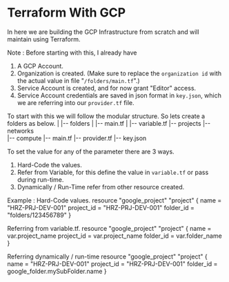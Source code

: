 # Terraform With GCP

In here we are building the GCP Infrastructure from scratch and will maintain using Terraform.

Note : Before starting with this, I already have 
1. A GCP Account.
2. Organization is created. (Make sure to replace the `organization id` with the actual value in file "`/folders/main.tf`".) 
3. Service Account is created, and for now grant "Editor" access.
4. Service Account credentials are saved in json format in `key.json`, which we are referring into our `provider.tf` file.

To start with this we will follow the modular structure. So lets create a folders as below.
    |
    |-- folders
    |   |-- main.tf
    |   |-- variable.tf
    |-- projects
    |-- networks   
    |-- compute
    |-- main.tf
    |-- provider.tf
    |-- key.json
    

To set the value for any of the parameter there are 3 ways.
1. Hard-Code the values.
2. Refer from Variable, for this define the value in `variable.tf` or pass during run-time.
3. Dynamically / Run-Time refer from other resource created. 

Example : 
Hard-Code values.
    resource "google_project" "project" {
    name = "HRZ-PRJ-DEV-001"
    project_id = "HRZ-PRJ-DEV-001"
    folder_id = "folders/123456789"
    }

Referring from variable.tf.
    resource "google_project" "project" {
    name = var.project_name
    project_id = var.project_name
    folder_id = var.folder_name
    }


Referring dynamically / run-time
    resource "google_project" "project" {
    name = "HRZ-PRJ-DEV-001"
    project_id = "HRZ-PRJ-DEV-001"
    folder_id = google_folder.mySubFolder.name 
    }